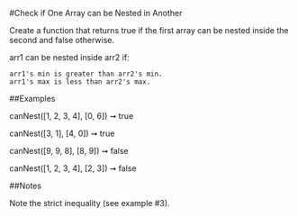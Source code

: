 #Check if One Array can be Nested in Another

Create a function that returns true if the first array can be nested inside the second and false otherwise.

arr1 can be nested inside arr2 if:

    arr1's min is greater than arr2's min.
    arr1's max is less than arr2's max.

##Examples

canNest([1, 2, 3, 4], [0, 6]) ➞ true

canNest([3, 1], [4, 0]) ➞ true

canNest([9, 9, 8], [8, 9]) ➞ false

canNest([1, 2, 3, 4], [2, 3]) ➞ false

##Notes

Note the strict inequality (see example #3).